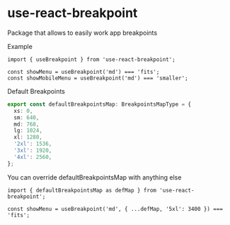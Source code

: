# use-react-breakpoint

Package that allows to easily work app breakpoints

Example

```tsx
import { useBreakpoint } from 'use-react-breakpoint';

const showMenu = useBreakpoint('md') === 'fits';
const showMobileMenu = useBreakpoint('md') === 'smaller';
```

Default Breakpoints

```ts
export const defaultBreakpointsMap: BreakpointsMapType = {
  xs: 0,
  sm: 640,
  md: 768,
  lg: 1024,
  xl: 1280,
  '2xl': 1536,
  '3xl': 1920,
  '4xl': 2560,
};
```

You can override defaultBreakpointsMap with anything else

```tsx
import { defaultBreakpointsMap as defMap } from 'use-react-breakpoint';

const showMenu = useBreakpoint('md', { ...defMap, '5xl': 3400 }) === 'fits';
```

